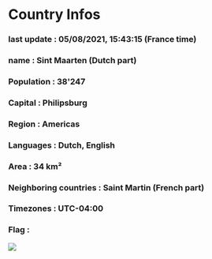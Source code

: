 # Country  Infos
### last update : 05/08/2021, 15:43:15 (France time)

### name : Sint Maarten (Dutch part)
### Population : 38'247
### Capital : Philipsburg
### Region : Americas
### Languages : Dutch, English
### Area : 34 km²
### Neighboring countries : Saint Martin (French part)
### Timezones : UTC-04:00

### Flag :
![](https://restcountries.eu/data/sxm.svg)